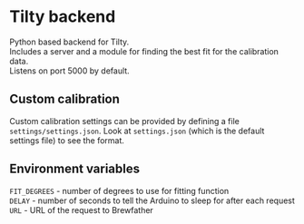 # Tilty backend
Python based backend for Tilty. \
Includes a server and a module for finding the best fit for the calibration data. \
Listens on port 5000 by default.

## Custom calibration 
Custom calibration settings can be provided by defining a file `settings/settings.json`. Look at `settings.json` (which is the default settings file) to see the format.

## Environment variables
`FIT_DEGREES` - number of degrees to use for fitting function \
`DELAY` - number of seconds to tell the Arduino to sleep for after each request \
`URL` - URL of the request to Brewfather
